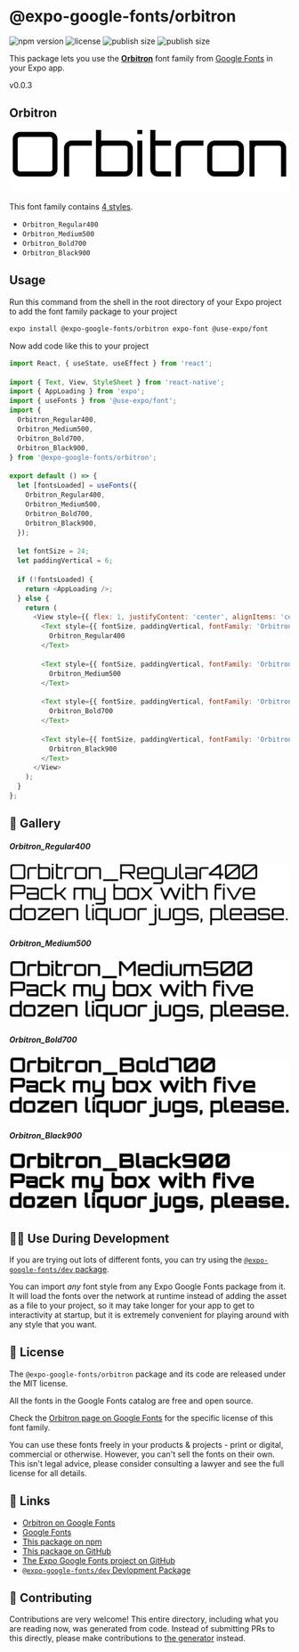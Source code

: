 # @expo-google-fonts/orbitron

![npm version](https://flat.badgen.net/npm/v/@expo-google-fonts/orbitron)
![license](https://flat.badgen.net/github/license/expo/google-fonts)
![publish size](https://flat.badgen.net/packagephobia/install/@expo-google-fonts/orbitron)
![publish size](https://flat.badgen.net/packagephobia/publish/@expo-google-fonts/orbitron)

This package lets you use the [**Orbitron**](https://fonts.google.com/specimen/Orbitron) font family from [Google Fonts](https://fonts.google.com/) in your Expo app.

v0.0.3

## Orbitron

![Orbitron](./font-family.png)

This font family contains [4 styles](#-gallery).

- `Orbitron_Regular400`
- `Orbitron_Medium500`
- `Orbitron_Bold700`
- `Orbitron_Black900`

## Usage

Run this command from the shell in the root directory of your Expo project to add the font family package to your project
```sh
expo install @expo-google-fonts/orbitron expo-font @use-expo/font
```

Now add code like this to your project
```js
import React, { useState, useEffect } from 'react';

import { Text, View, StyleSheet } from 'react-native';
import { AppLoading } from 'expo';
import { useFonts } from '@use-expo/font';
import {
  Orbitron_Regular400,
  Orbitron_Medium500,
  Orbitron_Bold700,
  Orbitron_Black900,
} from '@expo-google-fonts/orbitron';

export default () => {
  let [fontsLoaded] = useFonts({
    Orbitron_Regular400,
    Orbitron_Medium500,
    Orbitron_Bold700,
    Orbitron_Black900,
  });

  let fontSize = 24;
  let paddingVertical = 6;

  if (!fontsLoaded) {
    return <AppLoading />;
  } else {
    return (
      <View style={{ flex: 1, justifyContent: 'center', alignItems: 'center' }}>
        <Text style={{ fontSize, paddingVertical, fontFamily: 'Orbitron_Regular400' }}>
          Orbitron_Regular400
        </Text>

        <Text style={{ fontSize, paddingVertical, fontFamily: 'Orbitron_Medium500' }}>
          Orbitron_Medium500
        </Text>

        <Text style={{ fontSize, paddingVertical, fontFamily: 'Orbitron_Bold700' }}>
          Orbitron_Bold700
        </Text>

        <Text style={{ fontSize, paddingVertical, fontFamily: 'Orbitron_Black900' }}>
          Orbitron_Black900
        </Text>
      </View>
    );
  }
};

```

## 🔡 Gallery

##### Orbitron_Regular400
![Orbitron_Regular400](./92d53d02a61d246157ee4ac3e2668206b546a454087e25530c48918b92bfce32.ttf.png)

##### Orbitron_Medium500
![Orbitron_Medium500](./1c174158cbedc3b8323f310b03842e82bc72c5fd2d5327ee80671506188cc6cc.ttf.png)

##### Orbitron_Bold700
![Orbitron_Bold700](./baf59aa462bae9b1e738270aa2b901810db31788e78774046146f315809bc1a6.ttf.png)

##### Orbitron_Black900
![Orbitron_Black900](./3853d940cd873a88dc5e24918311876228ef02a6216677db898c41efccc598f0.ttf.png)


## 👩‍💻 Use During Development

If you are trying out lots of different fonts, you can try using the [`@expo-google-fonts/dev` package](https://github.com/expo/google-fonts/tree/master/font-packages/dev#readme).

You can import *any* font style from any Expo Google Fonts package from it. It will load the fonts
over the network at runtime instead of adding the asset as a file to your project, so it may take longer
for your app to get to interactivity at startup, but it is extremely convenient
for playing around with any style that you want.

## 📖 License

The `@expo-google-fonts/orbitron` package and its code are released under the MIT license.

All the fonts in the Google Fonts catalog are free and open source.

Check the [Orbitron page on Google Fonts](https://fonts.google.com/specimen/Orbitron) for the specific license of this font family.

You can use these fonts freely in your products & projects - print or digital, commercial or otherwise. However, you can't sell the fonts on their own. This isn't legal advice, please consider consulting a lawyer and see the full license for all details.

## 🔗 Links

- [Orbitron on Google Fonts](https://fonts.google.com/specimen/Orbitron)
- [Google Fonts](https://fonts.google.com/)
- [This package on npm](https://www.npmjs.com/package/@expo-google-fonts/orbitron)
- [This package on GitHub](https://github.com/expo/google-fonts/tree/master/font-packages/orbitron)
- [The Expo Google Fonts project on GitHub](https://github.com/expo/google-fonts)
- [`@expo-google-fonts/dev` Devlopment Package](https://github.com/expo/google-fonts/tree/master/font-packages/dev)


## 🤝 Contributing

Contributions are very welcome! This entire directory, including what you are reading now, was generated from code. Instead of submitting PRs to this directly, please make contributions to [the generator](https://github.com/expo/google-fonts/tree/master/packages/generator) instead.
